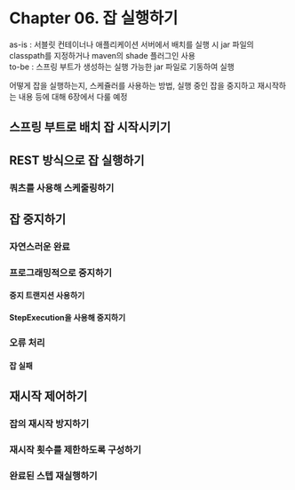 # Chapter 06. 잡 실행하기

as-is : 서블릿 컨테이너나 애플리케이션 서버에서 배치를 실행 시 jar 파일의 classpath를 지정하거나 maven의 shade 플러그인 사용  
to-be : 스프링 부트가 생성하는 실행 가능한 jar 파일로 기동하여 실행  

어떻게 잡을 실행하는지, 스케쥴러를 사용하는 방법, 실행 중인 잡을 중지하고 재시작하는 내용 등에 대해 6장에서 다룰 예정

## 스프링 부트로 배치 잡 시작시키기

## REST 방식으로 잡 실행하기
### 쿼츠를 사용해 스케줄링하기

## 잡 중지하기
### 자연스러운 완료
### 프로그래밍적으로 중지하기
#### 중지 트랜지션 사용하기
#### StepExecution을 사용해 중지하기

### 오류 처리
#### 잡 실패

## 재시작 제어하기
### 잡의 재시작 방지하기
### 재시작 횟수를 제한하도록 구성하기
### 완료된 스텝 재실행하기

